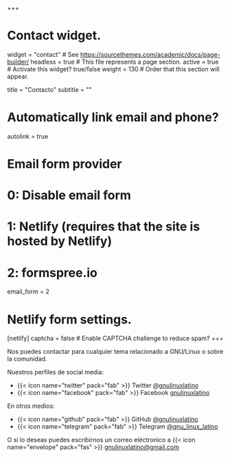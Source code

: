 +++
# Contact widget.
widget = "contact"  # See https://sourcethemes.com/academic/docs/page-builder/
headless = true  # This file represents a page section.
active = true  # Activate this widget? true/false
weight = 130  # Order that this section will appear.

title = "Contacto"
subtitle = ""

# Automatically link email and phone?
autolink = true

# Email form provider
#   0: Disable email form
#   1: Netlify (requires that the site is hosted by Netlify)
#   2: formspree.io
email_form = 2

# Netlify form settings.
[netlify]
  captcha = false  # Enable CAPTCHA challenge to reduce spam?
+++

Nos puedes contactar para cualquier tema relacionado a GNU/Linux o sobre la comunidad.

Nuestros perfiles de social media:

- {{< icon name="twitter" pack="fab" >}}  Twitter [@gnulinuxlatino](https://twitter.com/gnulinuxlatino)
- {{< icon name="facebook" pack="fab" >}}  Facebook [gnulinuxlatino](https://www.facebook.com/gnulinuxlatino/)

En otros medios:

- {{< icon name="github" pack="fab" >}}  GitHub [@gnulinuxlatino](https://github.com/gnulinuxlatino/)
- {{< icon name="telegram" pack="fab" >}}  Telegram [@gnu_linux_latino](https://telegram.me/@gnu_linux_latino)

O si lo deseas puedes escribirnos un correo eléctronico a {{< icon name="envelope" pack="fas" >}}  [gnulinuxlatino@gmail.com](mailto:gnulinuxlatino@gmail.com)
